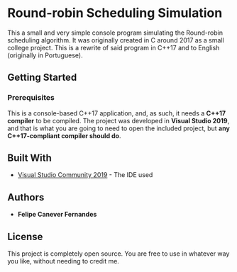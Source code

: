 # Round-robin Scheduling Simulation

This a small and very simple console program simulating the Round-robin scheduling algorithm. It was originally created in C around 2017 as a small college project. This is a rewrite of said program in C++17 and to English (originally in Portuguese).

## Getting Started

### Prerequisites

This is a console-based C++17 application, and, as such, it needs a **C++17 compiler** to be compiled. The project was developed in **Visual Studio 2019**, and that is what you are going to need to open the included project, but **any C++17-compliant compiler should do**.

## Built With

* [Visual Studio Community 2019](https://visualstudio.microsoft.com/vs/) - The IDE used

## Authors

* **Felipe Canever Fernandes**

## License

This project is completely open source. You are free to use in whatever way you like, without needing to credit me.
